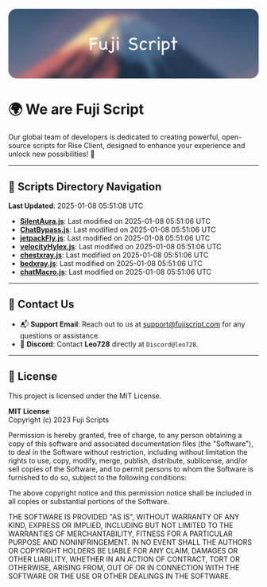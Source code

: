 ![Banner](.github/b.webp)

# 🌍 **We are Fuji Script**

Our global team of developers is dedicated to creating powerful, open-source scripts for Rise Client, designed to enhance your experience and unlock new possibilities! 🌟

---
<!-- SCRIPTS_NAVIGATION_START -->
## 📂 **Scripts Directory Navigation**

**Last Updated**: 2025-01-08 05:51:08 UTC

- **[SilentAura.js](scripts/SilentAura.js)**: Last modified on 2025-01-08 05:51:06 UTC
- **[ChatBypass.js](scripts/ChatBypass.js)**: Last modified on 2025-01-08 05:51:06 UTC
- **[jetpackFly.js](scripts/jetpackFly.js)**: Last modified on 2025-01-08 05:51:06 UTC
- **[velocityHylex.js](scripts/velocityHylex.js)**: Last modified on 2025-01-08 05:51:06 UTC
- **[chestxray.js](scripts/chestxray.js)**: Last modified on 2025-01-08 05:51:06 UTC
- **[bedxray.js](scripts/bedxray.js)**: Last modified on 2025-01-08 05:51:06 UTC
- **[chatMacro.js](scripts/chatMacro.js)**: Last modified on 2025-01-08 05:51:06 UTC

<!-- SCRIPTS_NAVIGATION_END -->

---

## 💬 **Contact Us**  
- 📬 **Support Email**: Reach out to us at [support@fujiscript.com](mailto:support@fujiscript.com) for any questions or assistance.  
- 💬 **Discord**: Contact **Leo728** directly at `Discord@leo728`.

---

## 📜 **License**

This project is licensed under the MIT License.  

**MIT License**  
Copyright (c) 2023 Fuji Scripts  

Permission is hereby granted, free of charge, to any person obtaining a copy of this software and associated documentation files (the "Software"), to deal in the Software without restriction, including without limitation the rights to use, copy, modify, merge, publish, distribute, sublicense, and/or sell copies of the Software, and to permit persons to whom the Software is furnished to do so, subject to the following conditions:  

The above copyright notice and this permission notice shall be included in all copies or substantial portions of the Software.  

THE SOFTWARE IS PROVIDED "AS IS", WITHOUT WARRANTY OF ANY KIND, EXPRESS OR IMPLIED, INCLUDING BUT NOT LIMITED TO THE WARRANTIES OF MERCHANTABILITY, FITNESS FOR A PARTICULAR PURPOSE AND NONINFRINGEMENT. IN NO EVENT SHALL THE AUTHORS OR COPYRIGHT HOLDERS BE LIABLE FOR ANY CLAIM, DAMAGES OR OTHER LIABILITY, WHETHER IN AN ACTION OF CONTRACT, TORT OR OTHERWISE, ARISING FROM, OUT OF OR IN CONNECTION WITH THE SOFTWARE OR THE USE OR OTHER DEALINGS IN THE SOFTWARE.  
